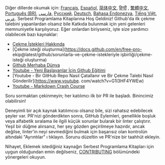 Diğer dillerde okumak için: [Français](HOWTO-fr.md), [Español](HOWTO-es.md), [简体中文](HOWTO-zh.md), [हिन्दी](HOWTO-hi.md) , [繁體中文](HOWTO-zh_TW.md), [Português (BR)](HOWTO-pt_BR.md), [فارسی](HOWTO-fa_IR.md), [Русский](HOWTO-ru.md), [ Deutsch](HOWTO-de.md), [Bahasa Endonezya](HOWTO-id.md), [Tiếng Việt](HOWTO-vi.md), [عربي](HOWTO-ar.md).
Serbest Programlama Kitaplarına Hoş Geldiniz! Github'da ilk çekme talebini yapanlardan olsanız bile Katkıda bulunmak için yeni gelenleri memnuniyetle karşılıyoruz. Eğer onlardan biriyseniz, işte size yardımcı olabilecek bazı kaynaklar:

* [Çekme İstekleri Hakkında](https://help.github.com/articles/about-pull-requests/)
* [Çekme isteği oluşturma](https://docs.github.com/en/free-pro-
ekip@latest/github/sorunlarla-ve-çekme-istekleriyle işbirliği/çekme-isteği oluşturma)
* [Github Merhaba Dünya](https://guides.github.com/activities/hello-world/)
* [Youtube - Yeni Başlayanlar İçin Github Eğitimi](https://www.youtube.com/watch?v=0fKg7e37bQE)
* [Youtube - Bir GitHub Repo Nasıl Çatallanır ve Bir Çekme Talebi Nasıl Gönderilir](https://www.youtube.
com/watch?v=G1I3HF4YWEw)
* [Youtube - Markdown Crash Course](https://www.youtube.com/watch?v=HUBNt18RFbo)


Soru sormaktan çekinmeyin; her katılımcı ilk bir PR ile başladı. Binincimiz olabilirsin!

Deneyimli bir açık kaynak katılımcısı olsanız bile, sizi rahatsız edebilecek şeyler var. PR'nizi gönderdikten sonra,
GitHub Eylemleri, genellikle boşluk veya alfabetik sıralama ile ilgili küçük sorunlar bularak bir linter çalıştırır. Yeşil bir düğme alırsanız, her şey gözden geçirilmeye hazırdır, ancak değilse, linter'in neyi sevmediğini bulmak için başarısız olan kontrolün altındaki "Ayrıntılar" ı tıklayın. Sorunu düzeltin ve PR'nize bir taahhüt ekleyin.

Nihayet, Eklemek istediğiniz kaynağın Serbest Programlama Kitapları için uygun olduğundan emin değilseniz, [CONTRIBUTING](CONTRIBUTING.md) bölümündeki yönergeleri okuyun.
